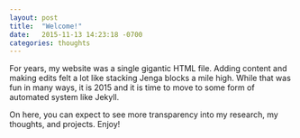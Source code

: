 ```yaml
---
layout: post
title:  "Welcome!"
date:   2015-11-13 14:23:18 -0700
categories: thoughts
---
```


For years, my website was a single gigantic HTML file. Adding content and making edits felt a lot like stacking Jenga blocks a mile high. While that was fun in many ways, it is 2015 and it is time to move to some form of automated system like Jekyll.

On here, you can expect to see more transparency into my research, my thoughts, and projects.
Enjoy!
